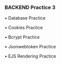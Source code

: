 <h3>BACKEND Practice 3</h3>
<p>• Database Practice</p>
<p>• Cookies Practice</p>
<p>• Bcrypt Practice</p>
<p>• Jsonwebtoken Practice</p>
<p>• EJS Rendering Practice</p>